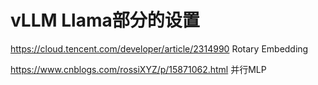 # vLLM Llama部分的设置

https://cloud.tencent.com/developer/article/2314990 Rotary Embedding

https://www.cnblogs.com/rossiXYZ/p/15871062.html 并行MLP